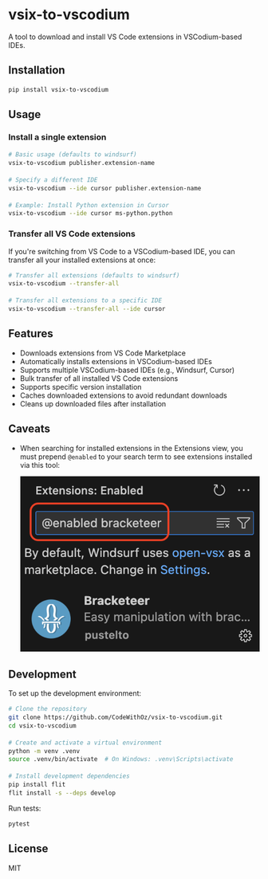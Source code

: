 # vsix-to-vscodium

A tool to download and install VS Code extensions in VSCodium-based IDEs.

## Installation

```bash
pip install vsix-to-vscodium
```

## Usage

### Install a single extension

```bash
# Basic usage (defaults to windsurf)
vsix-to-vscodium publisher.extension-name

# Specify a different IDE
vsix-to-vscodium --ide cursor publisher.extension-name

# Example: Install Python extension in Cursor
vsix-to-vscodium --ide cursor ms-python.python
```

### Transfer all VS Code extensions

If you're switching from VS Code to a VSCodium-based IDE, you can transfer all your installed extensions at once:

```bash
# Transfer all extensions (defaults to windsurf)
vsix-to-vscodium --transfer-all

# Transfer all extensions to a specific IDE
vsix-to-vscodium --transfer-all --ide cursor
```

## Features

- Downloads extensions from VS Code Marketplace
- Automatically installs extensions in VSCodium-based IDEs
- Supports multiple VSCodium-based IDEs (e.g., Windsurf, Cursor)
- Bulk transfer of all installed VS Code extensions
- Supports specific version installation
- Caches downloaded extensions to avoid redundant downloads
- Cleans up downloaded files after installation

## Caveats

- When searching for installed extensions in the Extensions view, you must prepend `@enabled` to your search term to see extensions installed via this tool:

  ![Extensions search showing @enabled requirement](https://github.com/CodeWithOz/vsix-to-vscodium/raw/main/docs/images/enabled-search.png)

## Development

To set up the development environment:

```bash
# Clone the repository
git clone https://github.com/CodeWithOz/vsix-to-vscodium.git
cd vsix-to-vscodium

# Create and activate a virtual environment
python -m venv .venv
source .venv/bin/activate  # On Windows: .venv\Scripts\activate

# Install development dependencies
pip install flit
flit install -s --deps develop
```

Run tests:

```bash
pytest
```

## License

MIT
